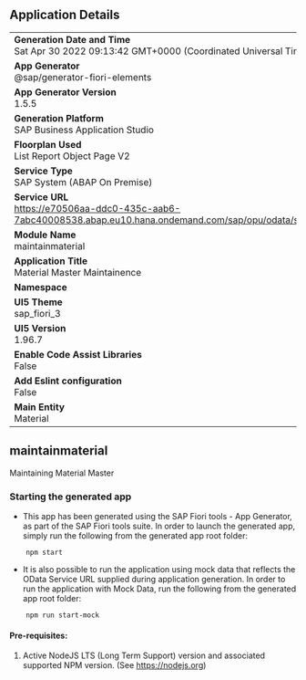 ## Application Details
|               |
| ------------- |
|**Generation Date and Time**<br>Sat Apr 30 2022 09:13:42 GMT+0000 (Coordinated Universal Time)|
|**App Generator**<br>@sap/generator-fiori-elements|
|**App Generator Version**<br>1.5.5|
|**Generation Platform**<br>SAP Business Application Studio|
|**Floorplan Used**<br>List Report Object Page V2|
|**Service Type**<br>SAP System (ABAP On Premise)|
|**Service URL**<br>https://e70506aa-ddc0-435c-aab6-7abc40008538.abap.eu10.hana.ondemand.com/sap/opu/odata/sap/Z_MATERIAL_UI5_V2
|**Module Name**<br>maintainmaterial|
|**Application Title**<br>Material Master Maintainence|
|**Namespace**<br>|
|**UI5 Theme**<br>sap_fiori_3|
|**UI5 Version**<br>1.96.7|
|**Enable Code Assist Libraries**<br>False|
|**Add Eslint configuration**<br>False|
|**Main Entity**<br>Material|

## maintainmaterial

Maintaining Material Master

### Starting the generated app

-   This app has been generated using the SAP Fiori tools - App Generator, as part of the SAP Fiori tools suite.  In order to launch the generated app, simply run the following from the generated app root folder:

```
    npm start
```

- It is also possible to run the application using mock data that reflects the OData Service URL supplied during application generation.  In order to run the application with Mock Data, run the following from the generated app root folder:

```
    npm run start-mock
```

#### Pre-requisites:

1. Active NodeJS LTS (Long Term Support) version and associated supported NPM version.  (See https://nodejs.org)


